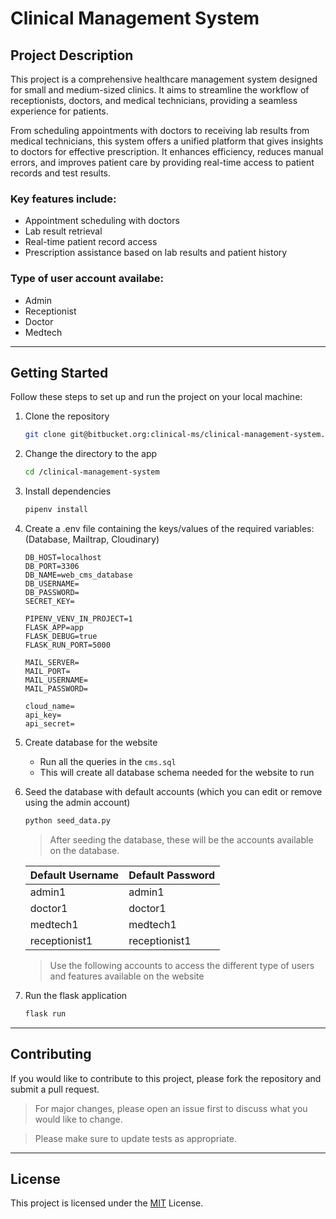 # Clinical Management System
## Project Description

This project is a comprehensive healthcare management system designed for small and medium-sized clinics. It aims to streamline the workflow of receptionists, doctors, and medical technicians, providing a seamless experience for patients.

From scheduling appointments with doctors to receiving lab results from medical technicians, this system offers a unified platform that gives insights to doctors for effective prescription. It enhances efficiency, reduces manual errors, and improves patient care by providing real-time access to patient records and test results.

### Key features include:
- Appointment scheduling with doctors
- Lab result retrieval
- Real-time patient record access
- Prescription assistance based on lab results and patient history

### Type of user account availabe:
- Admin 
- Receptionist
- Doctor
- Medtech

---
## Getting Started
Follow these steps to set up and run the project on your local machine:

1) Clone the repository

    ```bash
    git clone git@bitbucket.org:clinical-ms/clinical-management-system.git
    ```

2) Change the directory to the app

    ```bash
    cd /clinical-management-system 
    ```

3) Install dependencies

    ```bash
    pipenv install 
    ```
4) Create a .env file containing the keys/values of the required variables: (Database, Mailtrap, Cloudinary)

    ```
    DB_HOST=localhost
    DB_PORT=3306
    DB_NAME=web_cms_database
    DB_USERNAME=
    DB_PASSWORD=
    SECRET_KEY=

    PIPENV_VENV_IN_PROJECT=1
    FLASK_APP=app
    FLASK_DEBUG=true
    FLASK_RUN_PORT=5000

    MAIL_SERVER=
    MAIL_PORT=
    MAIL_USERNAME=
    MAIL_PASSWORD=

    cloud_name=
    api_key=
    api_secret=
    ```

5) Create database for the website

    * Run all the queries in the `cms.sql`
    * This will create all database schema needed for the website to run  

6) Seed the database with default accounts (which you can edit or remove using the admin account) 

    ```bash
    python seed_data.py 
    ```

    > After seeding the database, these will be the accounts available on the database. 

    | Default Username  | Default Password |
    | ----------------- | ---------------- | 
    | admin1            | admin1           |     
    | doctor1           | doctor1          |  
    | medtech1          | medtech1         |  
    | receptionist1     | receptionist1    |  

    > Use the following accounts to access the different type of users and features available on the website 

7) Run the flask application
    ```bash
    flask run
    ```

---
## Contributing
If you would like to contribute to this project, please fork the repository and submit a pull request.

> For major changes, please open an issue first to discuss what you would like to change.

> Please make sure to update tests as appropriate.

---
## License
This project is licensed under the [MIT](https://choosealicense.com/licenses/mit/) License.
